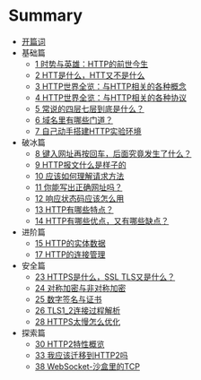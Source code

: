 # Summary

* [开篇词](./chapter0-0-开篇词-to-be-a-http-hero.md)
* 基础篇
  * [1 时势与英雄：HTTP的前世今生](./chapter1-1-时势与英雄：HTTP的前世今生.md)
  * [2 HTT是什么，HTT又不是什么](./chapter1-2-http是什么，http又不是什么.md)
  * [3 HTTP世界全览：与HTTP相关的各种概念](./chapter1-3-HTTP世界全览：与HTTP相关的各种概念.md)
  * [4 HTTP世界全览：与HTTP相关的各种协议](./chapter1-4-HTTP世界全览：与HTTP相关的各种协议.md)
  * [5 常说的四层七层到底是什么？](./chapter1-5-常说的四层七层到底是什么.md)
  * [6 域名里有哪些门道？](./chapter1-6-域名里有哪些门道.md)
  * [7 自己动手搭建HTTP实验环境](./chapter1-7-自己动手搭建HTTP实验环境.md)
* 破冰篇
  * [8 键入网址再按回车，后面究竟发生了什么？](./chapter2-8-键入网址再按回车，后面究竟发生了什么.md)
  * [9 HTTP报文什么是样子的](./chapter2-9-HTTP报文什么是样子的.md)
  * [10 应该如何理解请求方法](./chapter2-10-应该如何理解请求方法.md)
  * [11 你能写出正确网址吗？](./chapter2-11-你能写出正确网址吗.md)
  * [12 响应状态码应该怎么用](./chapter2-12-响应状态码应该怎么用.md)
  * [13 HTTP有哪些特点？](./chapter2-13-HTTP有哪些特点.md)
  * [14 HTTP有哪些优点，又有哪些缺点？](./chapter2-14-HTTP有哪些优点-又有哪些缺点.md)
* 进阶篇
  * [15 HTTP的实体数据](./chapter3-15-HTTP的实体数据.md)
  * [17 HTTP的连接管理](./chapter3-17-HTTP的连接管理.md)
* 安全篇
  * [23 HTTPS是什么，SSL TLS又是什么？](./chapter4-23-HTTPS是什么，SSL-TLS又是什么.md)
  * [24 对称加密与非对称加密](./chapter4-24-对称加密与非对称加密.md)
  * [25 数字签名与证书](./chapter4-25-数字签名与证书.md)
  * [26 TLS1_2连接过程解析](./chapter4-26-TLS1_2连接过程解析.md)
  * [28 HTTPS太慢怎么优化](./chapter4-28-HTTPS太慢怎么优化.md)
* 探索篇
  * [30 HTTP2特性概览](./chapter5-30-HTTP2特性概览.md)
  * [33 我应该迁移到HTTP2吗](./chapter5-33-我应该迁移到HTTP2吗.md)
  * [38 WebSocket-沙盒里的TCP](./chapter5-38-WebSocket-沙盒里的TCP.md)
